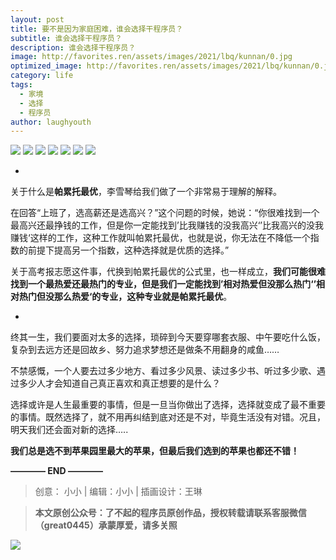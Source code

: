 ```yaml
---
layout: post
title: 要不是因为家庭困难，谁会选择干程序员？
subtitle: 谁会选择干程序员？
description: 谁会选择干程序员？
image: http://favorites.ren/assets/images/2021/lbq/kunnan/0.jpg
optimized_image: http://favorites.ren/assets/images/2021/lbq/kunnan/0.jpg
category: life
tags:
  - 家境
  - 选择
  - 程序员
author: laughyouth
---
```



![](http://favorites.ren/assets/images/2021/cartoon/bianbie/640.jpeg)
![](http://favorites.ren/assets/images/2021/lbq/kunnan/640.jpeg)
![](http://favorites.ren/assets/images/2021/lbq/kunnan/640-1.jpeg)
![](http://favorites.ren/assets/images/2021/lbq/kunnan/640-2.jpeg)
![](http://favorites.ren/assets/images/2021/lbq/kunnan/640-3.jpeg)
![](http://favorites.ren/assets/images/2021/lbq/kunnan/640-4.jpeg)
![](http://favorites.ren/assets/images/2021/lbq/kunnan/640-5.jpeg)

-
关于什么是**帕累托最优**，李雪琴给我们做了一个非常易于理解的解释。

在回答“上班了，选高薪还是选高兴？”这个问题的时候，她说：“你很难找到一个最高兴还最挣钱的工作，但是你一定能找到’比我赚钱的没我高兴‘’比我高兴的没我赚钱‘这样的工作，这种工作就叫帕累托最优，也就是说，你无法在不降低一个指数的前提下提高另一个指数，这种选择就是优质的选择。”

关于高考报志愿这件事，代换到帕累托最优的公式里，也一样成立，**我们可能很难找到一个最热爱还最热门的专业，但是我们一定能找到’相对热爱但没那么热门‘’相对热门但没那么热爱‘的专业，这种专业就是帕累托最优**。

-
终其一生，我们要面对太多的选择，琐碎到今天要穿哪套衣服、中午要吃什么饭，复杂到去远方还是回故乡、努力追求梦想还是做条不用翻身的咸鱼……

不禁感慨，一个人要去过多少地方、看过多少风景、读过多少书、听过多少歌、遇过多少人才会知道自己真正喜欢和真正想要的是什么？

选择或许是人生最重要的事情，但是一旦当你做出了选择，选择就变成了最不重要的事情。既然选择了，就不用再纠结到底对还是不对，毕竟生活没有对错。况且，明天我们还会面对新的选择…..

**我们总是选不到苹果园里最大的苹果，但最后我们选到的苹果也都还不错！**



**———— END ————**

>创意： 小小 | 编辑：小小 | 插画设计：王琳

>**本文原创公众号：了不起的程序员原创作品，授权转载请联系客服微信（great0445）承蒙厚爱，请多关照**

![](http://favorites.ren/assets/images/2021/cartoon/jiaban/640-3.jpeg)


